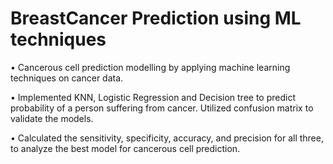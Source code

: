 # BreastCancer Prediction using ML techniques

• Cancerous cell prediction modelling by applying machine learning techniques on cancer data. 

• Implemented KNN, Logistic Regression and Decision tree to predict probability of a person suffering 
from cancer. Utilized confusion matrix to validate the models.

• Calculated the sensitivity, specificity, accuracy, and precision for all three, to analyze the best model 
for cancerous cell prediction.
